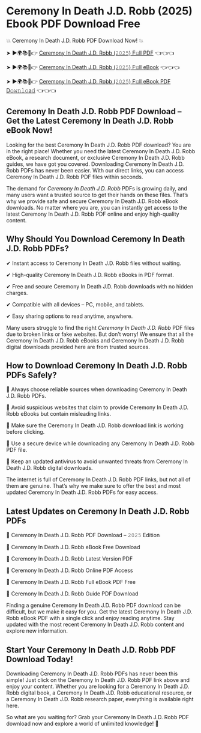 # Ceremony In Death J.D. Robb (2025) Ebook PDF Download Free

💥 Ceremony In Death J.D. Robb PDF Download Now! 💥

➤ ►🌍📚📱👉 [Ceremony In Death J.D. Robb (𝟸𝟶𝟸𝟻) F𝚞ll PDF](https://getpdf.xyz/ceremony-in-death-j.d.-robb) 👈👈👈


➤ ►🌍📚📱👉 [Ceremony In Death J.D. Robb (𝟸𝟶𝟸𝟻) F𝚞ll eBook](https://getpdf.xyz/ceremony-in-death-j.d.-robb) 👈👈👈


➤ ►🌍📚📱👉 [Ceremony In Death J.D. Robb (𝟸𝟶𝟸𝟻) F𝚞ll eBook PDF D𝚘𝚠𝚗𝚕𝚘a𝚍](https://getpdf.xyz/ceremony-in-death-j.d.-robb) 👈👈👈


## Ceremony In Death J.D. Robb PDF Download – Get the Latest Ceremony In Death J.D. Robb eBook Now!

Looking for the best Ceremony In Death J.D. Robb PDF download? You are in the right place! Whether you need the latest Ceremony In Death J.D. Robb eBook, a research document, or exclusive Ceremony In Death J.D. Robb guides, we have got you covered. Downloading Ceremony In Death J.D. Robb PDFs has never been easier. With our direct links, you can access Ceremony In Death J.D. Robb PDF files within seconds.

The demand for *Ceremony In Death J.D. Robb* PDFs is growing daily, and many users want a trusted source to get their hands on these files. That’s why we provide safe and secure Ceremony In Death J.D. Robb eBook downloads. No matter where you are, you can instantly get access to the latest Ceremony In Death J.D. Robb PDF online and enjoy high-quality content.

## Why Should You Download Ceremony In Death J.D. Robb PDFs?

✔ Instant access to Ceremony In Death J.D. Robb files without waiting.

✔ High-quality Ceremony In Death J.D. Robb eBooks in PDF format.

✔ Free and secure Ceremony In Death J.D. Robb downloads with no hidden charges.

✔ Compatible with all devices – PC, mobile, and tablets.

✔ Easy sharing options to read anytime, anywhere.

Many users struggle to find the right *Ceremony In Death J.D. Robb* PDF files due to broken links or fake websites. But don’t worry! We ensure that all the Ceremony In Death J.D. Robb eBooks and Ceremony In Death J.D. Robb digital downloads provided here are from trusted sources.

## How to Download Ceremony In Death J.D. Robb PDFs Safely?

📌 Always choose reliable sources when downloading Ceremony In Death J.D. Robb PDFs.

📌 Avoid suspicious websites that claim to provide Ceremony In Death J.D. Robb eBooks but contain misleading links.

📌 Make sure the Ceremony In Death J.D. Robb download link is working before clicking.

📌 Use a secure device while downloading any Ceremony In Death J.D. Robb PDF file.

📌 Keep an updated antivirus to avoid unwanted threats from Ceremony In Death J.D. Robb digital downloads.

The internet is full of Ceremony In Death J.D. Robb PDF links, but not all of them are genuine. That’s why we make sure to offer the best and most updated Ceremony In Death J.D. Robb PDFs for easy access.

## Latest Updates on Ceremony In Death J.D. Robb PDFs

🔹 Ceremony In Death J.D. Robb PDF Download – 𝟸𝟶𝟸𝟻 Edition

🔹 Ceremony In Death J.D. Robb eBook Free Download

🔹 Ceremony In Death J.D. Robb Latest Version PDF

🔹 Ceremony In Death J.D. Robb Online PDF Access

🔹 Ceremony In Death J.D. Robb Full eBook PDF Free

🔹 Ceremony In Death J.D. Robb Guide PDF Download

Finding a genuine Ceremony In Death J.D. Robb PDF download can be difficult, but we make it easy for you. Get the latest Ceremony In Death J.D. Robb eBook PDF with a single click and enjoy reading anytime. Stay updated with the most recent Ceremony In Death J.D. Robb content and explore new information.

## Start Your Ceremony In Death J.D. Robb PDF Download Today!

Downloading Ceremony In Death J.D. Robb PDFs has never been this simple! Just click on the Ceremony In Death J.D. Robb PDF link above and enjoy your content. Whether you are looking for a Ceremony In Death J.D. Robb digital book, a Ceremony In Death J.D. Robb educational resource, or a Ceremony In Death J.D. Robb research paper, everything is available right here.

So what are you waiting for? Grab your Ceremony In Death J.D. Robb PDF download now and explore a world of unlimited knowledge! 🚀